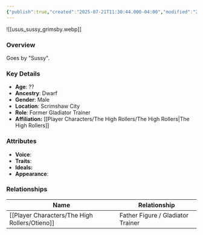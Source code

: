 ```yaml
---
{"publish":true,"created":"2025-07-21T11:30:44.000-04:00","modified":"2025-07-25T11:33:50.000-04:00","published":"2025-07-25T11:33:50.000-04:00","cssclasses":"","Age":"??","Ancestry":"Dwarf","Gender":"Male","Location":["Scrimshaw City"],"Role":["Former Gladiator Trainer"],"Affiliation":["[[The High Rollers]]"],"Appearances":["[[-The High Rollers Campaign-]]","[[Adventure Log/Arby's Sauce|Arby's Sauce]]"]}
---
```



![[usus_sussy_grimsby.webp]]

### Overview
Goes by "Sussy".

### Key Details
- **Age**: ??
- **Ancestry**: Dwarf
- **Gender**: Male
- **Location**: Scrimshaw City
- **Role**: Former Gladiator Trainer
- **Affiliation:** [[Player Characters/The High Rollers/The High Rollers\|The High Rollers]]

### Attributes
- **Voice**: 
- **Traits**: 
- **Ideals:** 
- **Appearance**:

### Relationships

| Name       | Relationship                      |
| ---------- | --------------------------------- |
| [[Player Characters/The High Rollers/Otieno]] | Father Figure / Gladiator Trainer |
